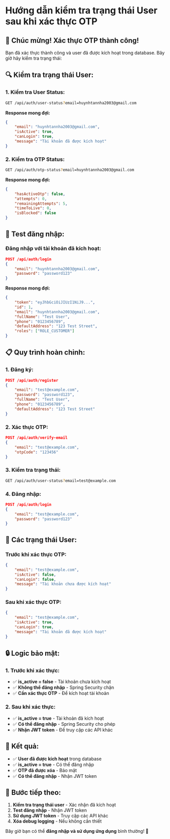 # Hướng dẫn kiểm tra trạng thái User sau khi xác thực OTP

## 🎉 **Chúc mừng! Xác thực OTP thành công!**

Bạn đã xác thực thành công và user đã được kích hoạt trong database. Bây giờ hãy kiểm tra trạng thái:

## 🔍 **Kiểm tra trạng thái User:**

### **1. Kiểm tra User Status:**
```bash
GET /api/auth/user-status?email=huynhtannha2003@gmail.com
```

**Response mong đợi:**
```json
{
    "email": "huynhtannha2003@gmail.com",
    "isActive": true,
    "canLogin": true,
    "message": "Tài khoản đã được kích hoạt"
}
```

### **2. Kiểm tra OTP Status:**
```bash
GET /api/auth/otp-status?email=huynhtannha2003@gmail.com
```

**Response mong đợi:**
```json
{
    "hasActiveOtp": false,
    "attempts": 0,
    "remainingAttempts": 5,
    "timeToLive": 0,
    "isBlocked": false
}
```

## 🚀 **Test đăng nhập:**

### **Đăng nhập với tài khoản đã kích hoạt:**
```json
POST /api/auth/login
{
    "email": "huynhtannha2003@gmail.com",
    "password": "password123"
}
```

**Response mong đợi:**
```json
{
    "token": "eyJhbGciOiJIUzI1NiJ9...",
    "id": 1,
    "email": "huynhtannha2003@gmail.com",
    "fullName": "Test User",
    "phone": "0123456789",
    "defaultAddress": "123 Test Street",
    "roles": ["ROLE_CUSTOMER"]
}
```

## 📋 **Quy trình hoàn chỉnh:**

### **1. Đăng ký:**
```json
POST /api/auth/register
{
    "email": "test@example.com",
    "password": "password123",
    "fullName": "Test User",
    "phone": "0123456789",
    "defaultAddress": "123 Test Street"
}
```

### **2. Xác thực OTP:**
```json
POST /api/auth/verify-email
{
    "email": "test@example.com",
    "otpCode": "123456"
}
```

### **3. Kiểm tra trạng thái:**
```bash
GET /api/auth/user-status?email=test@example.com
```

### **4. Đăng nhập:**
```json
POST /api/auth/login
{
    "email": "test@example.com",
    "password": "password123"
}
```

## 🎯 **Các trạng thái User:**

### **Trước khi xác thực OTP:**
```json
{
    "email": "test@example.com",
    "isActive": false,
    "canLogin": false,
    "message": "Tài khoản chưa được kích hoạt"
}
```

### **Sau khi xác thực OTP:**
```json
{
    "email": "test@example.com",
    "isActive": true,
    "canLogin": true,
    "message": "Tài khoản đã được kích hoạt"
}
```

## 🔒 **Logic bảo mật:**

### **1. Trước khi xác thực:**
- ✅ **is_active = false** - Tài khoản chưa kích hoạt
- ✅ **Không thể đăng nhập** - Spring Security chặn
- ✅ **Cần xác thực OTP** - Để kích hoạt tài khoản

### **2. Sau khi xác thực:**
- ✅ **is_active = true** - Tài khoản đã kích hoạt
- ✅ **Có thể đăng nhập** - Spring Security cho phép
- ✅ **Nhận JWT token** - Để truy cập các API khác

## 🎉 **Kết quả:**

- ✅ **User đã được kích hoạt** trong database
- ✅ **is_active = true** - Có thể đăng nhập
- ✅ **OTP đã được xóa** - Bảo mật
- ✅ **Có thể đăng nhập** - Nhận JWT token

## 🚀 **Bước tiếp theo:**

1. **Kiểm tra trạng thái user** - Xác nhận đã kích hoạt
2. **Test đăng nhập** - Nhận JWT token
3. **Sử dụng JWT token** - Truy cập các API khác
4. **Xóa debug logging** - Nếu không cần thiết

Bây giờ bạn có thể **đăng nhập và sử dụng ứng dụng** bình thường! 🎯
